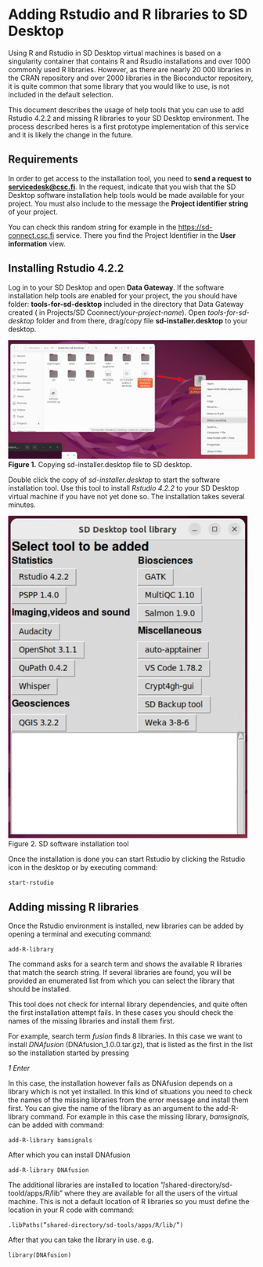 # Adding Rstudio and R libraries to SD Desktop #


Using R and Rstudio in SD Desktop virtual machines is based on a singularity container that 
contains R and Rsudio installations and over 1000 commonly used R libraries. However, as there 
are nearly 20 000 libraries in the CRAN repository and over 2000 libraries in the Bioconductor 
repository, it is quite common that some library that you would like to use, is not included in the default selection.

This document describes the usage of help tools that you can use to add Rstudio 4.2.2 and missing R libraries to your SD Desktop environment. 
The process described heres is a first prototype implementation of this service and it is likely the change in the future.

## Requirements ##

In order to get access to the installation tool, you need to **send a request to servicedesk@csc.fi**.
In the request, indicate that you wish that the SD Desktop software installation help tools would be made available for your project. 
You must also include to the message the  **Project identifier string** of your project.

You can check this random string for example in the https://sd-connect.csc.fi service. There you find the 
Project Identifier in the **User information** view. 


## Installing Rstudio 4.2.2 ##

Log in to your SD Desktop and open **Data Gateway**. If the software installation help tools are enabled for your project, the you should have folder: 
**tools-for-sd-desktop** included in the directory that Data Gateway created ( in Projects/SD Coonnect/_your-project-name_).
Open _tools-for-sd-desktop_ folder and from there, drag/copy file **sd-installer.desktop** to your desktop.

[![Installing-sd-installer](images/desktop/sd-installer1.png)](images/desktop/sd-installer1.png)
**Figure 1.** Copying sd-installer.desktop file to SD desktop.
 
Double click the copy of _sd-installer.desktop_ to start the software installation tool. Use this tool to install _Rstudio 4.2.2_ 
to your SD Desktop virtual machine if you have not yet done so. The installation takes several minutes. 


[![sd-installer](images/desktop/sd-installer2.png)](images/desktop/sd-installer2.png)
Figure 2. SD software installation tool

Once the installation is done you can start Rstudio by clicking  the  Rstudio icon in the desktop or by executing command:

```text
start-rstudio
```

## Adding missing R libraries ##

Once the Rstudio environment is installed, new libraries can be added by opening a terminal and executing command:
```text
add-R-library 
```

The command asks for a search term and shows the available R libraries that match the search string. 
If several libraries are found, you will be provided an enumerated list from which you can
select the library that should be installed.

This tool does not check for internal library dependencies, and quite often the first installation attempt fails. 
In these cases you should check the names of the missing libraries and install them first.

For example, search term _fusion_ finds 8 libraries. In this case we want to install _DNAfusion_  (DNAfusion_1.0.0.tar.gz), 
that is listed as the first in the list so the installation started by pressing
 
  _1_ 
  _Enter_

In this case, the installation however fails as DNAfusion depends on a library which is not yet installed. 
In this kind of situations you need to check the names of the missing libraries from the error message and install them first. 
You can give the name of the library as an argument to the add-R-library command. 
For example in this case the missing library, _bamsignals_, can be added with command:
```text
add-R-library bamsignals
```

After which you can install DNAfusion

```text
add-R-library DNAfusion
```

The additional libraries are installed to location ”/shared-directory/sd-toold/apps/R/lib” where they are available for
all the users of the virtual machine. This is not a default location of R libraries so you must define the location in your 
R code with command:

```text
.libPaths(”shared-directory/sd-tools/apps/R/lib/”)
```

After that you can take the library in use. e.g.

```text
library(DNAfusion)
```
